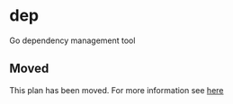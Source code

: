 # dep

Go dependency management tool

## Moved

This plan has been moved. For more information see [here](https://github.com/habitat-sh/core-plans#additional-plans)
